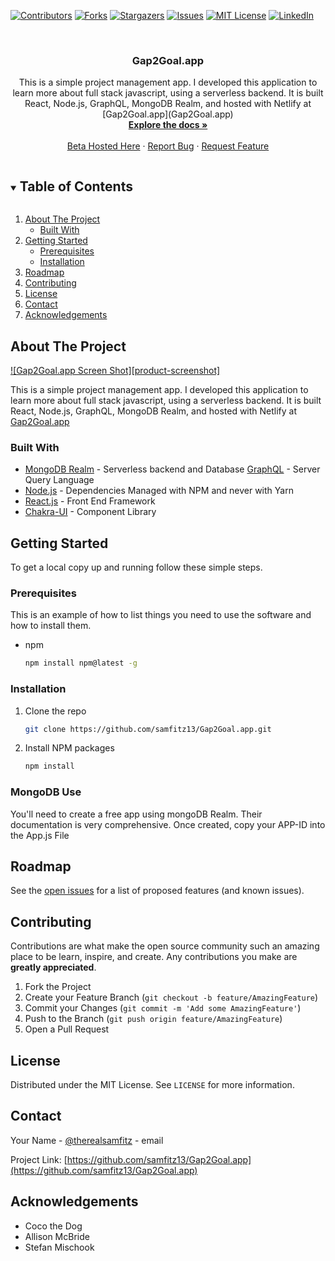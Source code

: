 <!-- PROJECT SHIELDS -->
<!--
*** I'm using markdown "reference style" links for readability.
*** Reference links are enclosed in brackets [ ] instead of parentheses ( ).
*** See the bottom of this document for the declaration of the reference variables
*** for contributors-url, forks-url, etc. This is an optional, concise syntax you may use.
*** https://www.markdownguide.org/basic-syntax/#reference-style-links
-->

[![Contributors][contributors-shield]][contributors-url]
[![Forks][forks-shield]][forks-url]
[![Stargazers][stars-shield]][stars-url]
[![Issues][issues-shield]][issues-url]
[![MIT License][license-shield]][license-url]
[![LinkedIn][linkedin-shield]][linkedin-url]

<!-- PROJECT LOGO -->
<br />
<p align="center">

  <h3 align="center">Gap2Goal.app</h3>

  <p align="center">
    This is a simple project management app. I developed this application to learn more about full stack javascript, using a serverless backend. It is built React, Node.js, GraphQL, MongoDB Realm, and hosted with Netlify at [Gap2Goal.app](Gap2Goal.app)
    <br />
    <a href="https://github.com/samfitz13/Gap2Goal.app"><strong>Explore the docs »</strong></a>
    <br />
    <br />
    <a href="https://gap2goal.netlify.app/">Beta Hosted Here</a>
    ·
    <a href="https://github.com/samfitz13/Gap2Goal.app/issues">Report Bug</a>
    ·
    <a href="https://github.com/samfitz13/Gap2Goal.app/issues">Request Feature</a>
  </p>
</p>

<!-- TABLE OF CONTENTS -->
<details open="open">
  <summary><h2 style="display: inline-block">Table of Contents</h2></summary>
  <ol>
    <li>
      <a href="#about-the-project">About The Project</a>
      <ul>
        <li><a href="#built-with">Built With</a></li>
      </ul>
    </li>
    <li>
      <a href="#getting-started">Getting Started</a>
      <ul>
        <li><a href="#prerequisites">Prerequisites</a></li>
        <li><a href="#installation">Installation</a></li>
      </ul>
    </li>
    <li><a href="#roadmap">Roadmap</a></li>
    <li><a href="#contributing">Contributing</a></li>
    <li><a href="#license">License</a></li>
    <li><a href="#contact">Contact</a></li>
    <li><a href="#acknowledgements">Acknowledgements</a></li>
  </ol>
</details>

<!-- ABOUT THE PROJECT -->

## About The Project

[![Gap2Goal.app Screen Shot][product-screenshot]](/ProductScreenShot.png)

This is a simple project management app. I developed this application to learn more about full stack javascript, using a serverless backend. It is built React, Node.js, GraphQL, MongoDB Realm, and hosted with Netlify at [Gap2Goal.app](Gap2Goal.app)

### Built With

- [MongoDB Realm](Mongodb.com) - Serverless backend and Database
  [GraphQL](graphql.org) - Server Query Language
- [Node.js](nodejs.org/en/) - Dependencies Managed with NPM and never with Yarn
- [React.js](reactjs.org) - Front End Framework
- [Chakra-UI](chakra-ui.com) - Component Library

<!-- GETTING STARTED -->

## Getting Started

To get a local copy up and running follow these simple steps.

### Prerequisites

This is an example of how to list things you need to use the software and how to install them.

- npm
  ```sh
  npm install npm@latest -g
  ```

### Installation

1. Clone the repo
   ```sh
   git clone https://github.com/samfitz13/Gap2Goal.app.git
   ```
2. Install NPM packages
   ```sh
   npm install
   ```

### MongoDB Use

You'll need to create a free app using mongoDB Realm. Their documentation is very comprehensive. Once created, copy your APP-ID into the App.js File

<!-- ROADMAP -->

## Roadmap

See the [open issues](https://github.com/samfitz13/Gap2Goal.app/issues) for a list of proposed features (and known issues).

<!-- CONTRIBUTING -->

## Contributing

Contributions are what make the open source community such an amazing place to be learn, inspire, and create. Any contributions you make are **greatly appreciated**.

1. Fork the Project
2. Create your Feature Branch (`git checkout -b feature/AmazingFeature`)
3. Commit your Changes (`git commit -m 'Add some AmazingFeature'`)
4. Push to the Branch (`git push origin feature/AmazingFeature`)
5. Open a Pull Request

<!-- LICENSE -->

## License

Distributed under the MIT License. See `LICENSE` for more information.

<!-- CONTACT -->

## Contact

Your Name - [@therealsamfitz](https://twitter.com/therealsamfitz) - email

Project Link: [https://github.com/samfitz13/Gap2Goal.app](https://github.com/samfitz13/Gap2Goal.app)

<!-- ACKNOWLEDGEMENTS -->

## Acknowledgements

- Coco the Dog
- Allison McBride
- Stefan Mischook

<!-- MARKDOWN LINKS & IMAGES -->
<!-- https://www.markdownguide.org/basic-syntax/#reference-style-links -->

[contributors-shield]: https://img.shields.io/github/contributors/samfitz13/repo.svg?style=for-the-badge
[contributors-url]: https://github.com/samfitz13/Gap2Goal.app/graphs/contributors
[forks-shield]: https://img.shields.io/github/forks/samfitz13/repo.svg?style=for-the-badge
[forks-url]: https://github.com/samfitz13/Gap2Goal.app/network/members
[stars-shield]: https://img.shields.io/github/stars/samfitz13/repo.svg?style=for-the-badge
[stars-url]: https://github.com/samfitz13/Gap2Goal.app/stargazers
[issues-shield]: https://img.shields.io/github/issues/samfitz13/repo.svg?style=for-the-badge
[issues-url]: https://github.com/samfitz13/Gap2Goal.app/issues
[license-shield]: https://img.shields.io/github/license/samfitz13/repo.svg?style=for-the-badge
[license-url]: https://github.com/samfitz13/Gap2Goal.app/blob/master/LICENSE.txt
[linkedin-shield]: https://img.shields.io/badge/-LinkedIn-black.svg?style=for-the-badge&logo=linkedin&colorB=555
[linkedin-url]: https://linkedin.com/in/samfitzofficial
